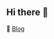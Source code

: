 ## Hi there 👋

📰 [Blog](https://velog.io/@dae-hwa)

<!--
- 객체지향 프로그래밍이 아름답다고 생각합니다.
- 데이터 파이프라인을 백엔드 개발자 관점에서 효율적으로 구성하고 관리하는데 관심이 많습니다.
- 비즈니스에 도움되는 방향을 지향합니다.
-->

<!-- 📕 [Today I Learned](https://dae-hwa.github.io/til/) -->

<!--
**Dae-Hwa/Dae-Hwa** is a ✨ _special_ ✨ repository because its `README.md` (this file) appears on your GitHub profile.

Here are some ideas to get you started:

- 🔭 I’m currently working on ...
- 🌱 I’m currently learning ...
- 👯 I’m looking to collaborate on ...
- 🤔 I’m looking for help with ...
- 💬 Ask me about ...
- 📫 How to reach me: ...
- 😄 Pronouns: ...
- ⚡ Fun fact: ...
-->
